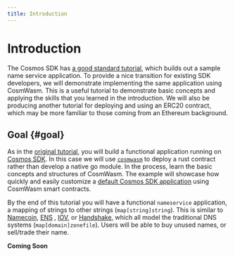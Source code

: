 ```yaml
---
title: Introduction
---
```


# Introduction

The Cosmos SDK has [a good standard tutorial](https://tutorials.cosmos.network/academy/3-my-own-chain/cosmwasm.html#compile-a-smart-contract),
which builds out a sample name service application. To provide a nice transition for existing SDK developers, we will
demonstrate implementing the same application using CosmWasm. This is a useful tutorial to demonstrate basic concepts
and applying the skills that you learned in the introduction. We will also be producing another tutorial for deploying
and using an ERC20 contract, which may be more familiar to those coming from an Ethereum background.

## Goal {#goal}

As in the [original tutorial](https://tutorials.cosmos.network/academy/3-my-own-chain/cosmwasm.html#compile-a-smart-contract), you will build a
functional application running on [Cosmos SDK](https://github.com/cosmos/cosmos-sdk/). In this case we will
use [`cosmwasm`](https://github.com/CosmWasm/cosmwasm) to deploy a rust contract rather than develop a native go module.
In the process, learn the basic concepts and structures of CosmWasm. The example will showcase how quickly and easily
customize a [default Cosmos SDK application](https://github.com/CosmWasm/wasmd) using CosmWasm smart contracts.

By the end of this tutorial you will have a functional `nameservice` application, a mapping of strings to other
strings (`map[string]string`). This is similar to [Namecoin](https://namecoin.org/), [ENS](https://ens.domains/)
, [IOV](https://iov.one), or [Handshake](https://handshake.org/), which all model the traditional DNS
systems (`map[domain]zonefile`). Users will be able to buy unused names, or sell/trade their name.

**Coming Soon**
